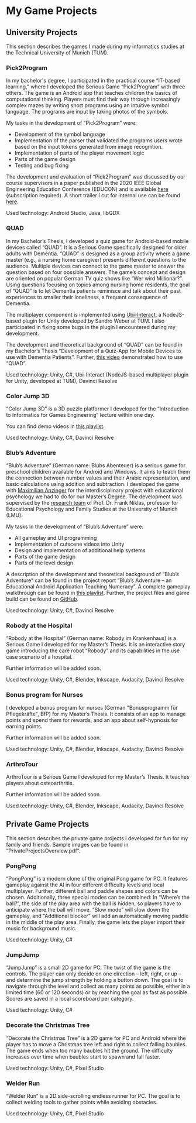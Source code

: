 # My Game Projects

## University Projects

This section describes the games I made during my informatics studies at the Technical University of Munich (TUM).

### Pick2Program

In my bachelor's degree, I participated in the practical course “IT-based learning,” where I developed the Serious Game “Pick2Program” with three others. The game is an Android app that teaches children the basics of computational thinking. Players must find their way through increasingly complex mazes by writing short programs using an intuitive symbol language. The programs are input by taking photos of the symbols.

My tasks in the development of “Pick2Program” were:

* Development of the symbol language
* Implementation of the parser that validated the programs users wrote based on the input tokens generated from image recognition.
* Implementation of parts of the player movement logic
* Parts of the game design
* Testing and bug fixing

The development and evaluation of “Pick2Program” was discussed by our course supervisors in a paper published in the 2020 IEEE Global Engineering Education Conference (EDUCON) and is available [here](https://ieeexplore.ieee.org/document/9125087) (subscription required).
A short trailer I cut for internal use can be found [here](https://youtu.be/16qAvqvi_5Q).

Used technology: Android Studio, Java, libGDX

### QUAD

In my Bachelor’s Thesis, I developed a quiz game for Android-based mobile devices called “QUAD”. It is a Serious Game specifically designed for older adults with Dementia. “QUAD” is designed as a group activity where a game master (e.g., a nursing home caregiver) presents different questions to the audience. Multiple devices can connect to the game master to answer the question based on four possible answers. The game’s concept and design are oriented on popular German TV quiz shows like “Wer wird Millionär?”. Using questions focusing on topics among nursing home residents, the goal of “QUAD” is to let Dementia patients reminisce and talk about their past experiences to smaller their loneliness, a frequent consequence of Dementia.

The multiplayer component is implemented using [Ubi-Interact](https://github.com/SandroWeber/ubi-interact), a NodeJS-based plugin for Unity developed by Sandro Weber at TUM. I also participated in fixing some bugs in the plugin I encountered during my development.

The development and theoretical background of “QUAD” can be found in my Bachelor’s Thesis “Development of a Quiz-App for Mobile Devices to use with Dementia Patients”. Further, [this video](https://youtu.be/ph4A03Z5iBM) demonstrated how to use “QUAD”.

Used technology: Unity, C#, Ubi-Interact (NodeJS-based multiplayer plugin for Unity, developed at TUM), Davinci Resolve

### Color Jump 3D

“Color Jump 3D” is a 3D puzzle platformer I developed for the “Introduction to Informatics for Games Engineering” lecture within one day.

You can find demo videos in [this playlist](https://youtube.com/playlist?list=PLx037SnxNn8nyD2VVBRrMAa-_YPoUhja-&si=zYDj_mj23EPdhrHY).

Used technology: Unity, C#, Davinci Resolve

### Blub’s Adventure

“Blub’s Adventure” (German name: Blubs Abenteuer) is a serious game for preschool children available for Android and Windows. It aims to teach them the connection between number values and their Arabic representation, and basic calculations using addition and subtraction. I developed the game with [Maximilian Anzinger](https://github.com/MaximilianAnzinger) for the interdisciplinary project with educational psychology we had to do for our Master’s Degree. The development was supervised by the [research team](https://www.psy.lmu.de/ffp_en/persons/ag-niklas/index.html) of Prof. Dr. Frank Niklas, professor for Educational Psychology and Family Studies at the University of Munich (LMU).

My tasks in the development of “Blub’s Adventure” were:

* All gameplay and UI programming
* Implementation of cutscene videos into Unity
* Design and implementation of additional help systems
* Parts of the game design
* Parts of the level design

A description of the development and theoretical background of “Blub’s Adventure” can be found in the project report “Blub’s Adventure – an Educational Android Application Teaching Numeracy”. A complete gameplay walkthrough can be found in [this playlist](https://www.youtube.com/playlist?list=PLx037SnxNn8neuPhdR_PWuka9DNtJm4iR). Further, the project files and game build can be found on [GitHub](https://github.com/Mauri2070/Blubs-Abenteuer).

Used technology: Unity, C#, Davinci Resolve

### Robody at the Hospital

“Robody at the Hospital” (German name: Robody im Krankenhaus) is a Serious Game I developed for my Master’s Thesis. It is an interactive story game introducing the care robot “Robody” and its capabilities in the use case scenario of a hospital.

Further information will be added soon.

Used technology: Unity, C#, Blender, Inkscape, Audacity, Davinci Resolve

### Bonus program for Nurses

I developed a bonus program for nurses (German "Bonusprogramm für Pflegekräfte", BfP) for my Master’s Thesis. It consists of an app to manage points and spend them for rewards, and an app about self-hypnosis for earning points.

Further information will be added soon.

Used technology: Unity, C#, Blender, Inkscape, Audacity, Davinci Resolve

### ArthroTour

ArthroTour is a Serious Game I developed for my Master’s Thesis. It teaches players about osteoarthritis.

Further information will be added soon.

Used technology: Unity, C#, Blender, Inkscape, Audacity, Davinci Resolve

## Private Game Projects

This section describes the private game projects I developed for fun for my family and friends. Sample images can be found in “PrivateProjectsOverview.pdf”.

### PongPong

“PongPong” is a modern clone of the original Pong game for PC. It features gameplay against the AI in four different difficulty levels and local multiplayer. Further, different ball and paddle shapes and colors can be chosen. Additionally, three special modes can be combined: In “Where’s the ball?”, the side of the play area with the ball is hidden, so players have to anticipate where the ball will move. “Slow mode” will slow down the gameplay, and “Additional blocker” will add an automatically moving paddle in the middle of the play area. Finally, the game lets the player import their music for background music.

Used technology: Unity, C#

### JumpJump

“JumpJump” is a small 2D game for PC. The twist of the game is the controls. The player can only decide on one direction – left, right, or up – and determine the jump strength by holding a button down. The goal is to navigate through the level and collect as many points as possible, either in a limited time (60 or 120 seconds) or by reaching the goal as fast as possible. Scores are saved in a local scoreboard per category.

Used technology: Unity, C#

### Decorate the Christmas Tree

“Decorate the Christmas Tree” is a 2D game for PC and Android where the player has to move a Christmas tree left and right to collect falling baubles. The game ends when too many baubles hit the ground. The difficulty increases over time when baubles start to spawn and fall faster.

Used technology: Unity, C#, Pixel Studio

### Welder Run

“Welder Run” is a 2D side-scrolling endless runner for PC. The goal is to collect welding tools to gather points while avoiding obstacles.

Used technology: Unity, C#, Pixel Studio


